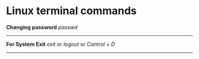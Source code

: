 # Linux terminal commands

**Changing password**
_passwd_

---

**For System Exit**
_exit_ or
_logout_ or
_Control + D_

---
